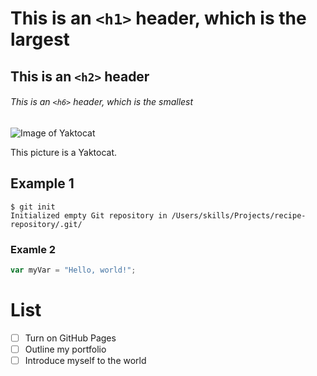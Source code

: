 # This is an `<h1>` header, which is the largest

## This is an `<h2>` header

###### This is an `<h6>` header, which is the smallest

![Image of Yaktocat](https://octodex.github.com/images/yaktocat.png)

This picture is a Yaktocat.

## Example 1
```
$ git init
Initialized empty Git repository in /Users/skills/Projects/recipe-repository/.git/
```

### Examle 2
``` javascript
var myVar = "Hello, world!";
```
# List
- [ ] Turn on GitHub Pages
- [ ] Outline my portfolio
- [ ] Introduce myself to the world
